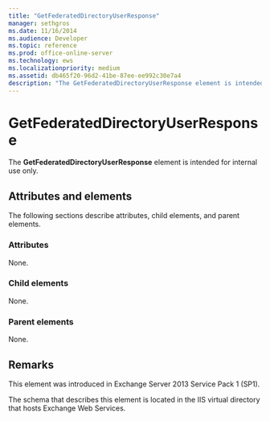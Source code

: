 ```yaml
---
title: "GetFederatedDirectoryUserResponse"
manager: sethgros
ms.date: 11/16/2014
ms.audience: Developer
ms.topic: reference
ms.prod: office-online-server
ms.technology: ews
ms.localizationpriority: medium
ms.assetid: db465f20-96d2-41be-87ee-ee992c30e7a4
description: "The GetFederatedDirectoryUserResponse element is intended for internal use only."
---
```


# GetFederatedDirectoryUserResponse

The **GetFederatedDirectoryUserResponse** element is intended for internal use only. 

## Attributes and elements

The following sections describe attributes, child elements, and parent elements.
  
### Attributes

None.
  
### Child elements

None.
  
### Parent elements

None.
  
## Remarks

This element was introduced in Exchange Server 2013 Service Pack 1 (SP1).
  
The schema that describes this element is located in the IIS virtual directory that hosts Exchange Web Services.
  

